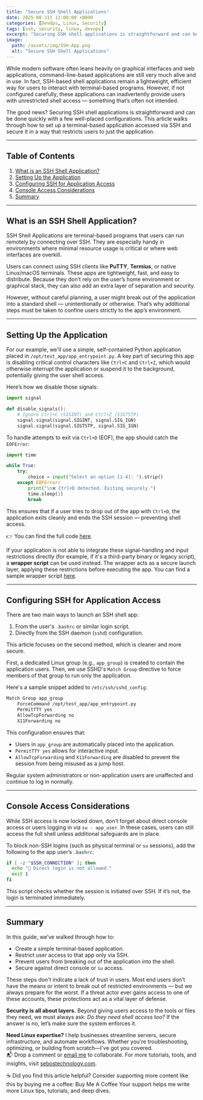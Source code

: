 ```yaml
---
title: "Secure SSH Shell Applications"
date: 2025-08-313 12:00:00 +0000
categories: [DevOps, Linux, Security]
tags: [ssh, security, linux, devops]
excerpt: "Securing SSH shell applications is straightforward and can be done quickly with a few well-placed configurations. This article walks through how to set up a terminal-based application accessed via SSH and secure it in a way that restricts users to just the application.."
image: 
  path: /assets/img/SSH-App.png
  alt: "Secure SSH Shell Applications"
---
```

While modern software often leans heavily on graphical interfaces and web applications, command-line-based applications are still very much alive and in use. In fact, SSH-based shell applications remain a lightweight, efficient way for users to interact with terminal-based programs. However, if not configured carefully, these applications can inadvertently provide users with unrestricted shell access — something that’s often not intended.

The good news? Securing SSH shell applications is straightforward and can be done quickly with a few well-placed configurations. This article walks through how to set up a terminal-based application accessed via SSH and secure it in a way that restricts users to just the application.

---

## Table of Contents

1. [What is an SSH Shell Application?](#what-is-an-ssh-shell-application)
2. [Setting Up the Application](#setting-up-the-application)
3. [Configuring SSH for Application Access](#configuring-ssh-for-application-access)
4. [Console Access Considerations](#console-access-considerations)
5. [Summary](#summary)

---

## What is an SSH Shell Application?

SSH Shell Applications are terminal-based programs that users can run remotely by connecting over SSH. They are especially handy in environments where minimal resource usage is critical or where web interfaces are overkill.

Users can connect using SSH clients like **PuTTY**, **Termius**, or native Linux/macOS terminals. These apps are lightweight, fast, and easy to distribute. Because they don’t rely on the user’s home environment or graphical stack, they can also add an extra layer of separation and security.

However, without careful planning, a user might break out of the application into a standard shell — unintentionally or otherwise. That’s why additional steps must be taken to confine users strictly to the app’s environment.

---

## Setting Up the Application

For our example, we'll use a simple, self-contained Python application placed in `/opt/test_app/app_entrypoint.py`. A key part of securing this app is disabling critical control characters like `Ctrl+C` and `Ctrl+Z`, which would otherwise interrupt the application or suspend it to the background, potentially giving the user shell access.

Here’s how we disable those signals:

```python
import signal

def disable_signals():
    # Ignore Ctrl+C (SIGINT) and Ctrl+Z (SIGTSTP)
    signal.signal(signal.SIGINT, signal.SIG_IGN)
    signal.signal(signal.SIGTSTP, signal.SIG_IGN)
```

To handle attempts to exit via `Ctrl+D` (EOF), the app should catch the `EOFError`:

```python
import time

while True:
    try:
        choice = input("Select an option [1-4]: ").strip()
    except EOFError:
        print("\n❌ Ctrl+D detected. Exiting securely.")
        time.sleep(1)
        break
```

This ensures that if a user tries to drop out of the app with `Ctrl+D`, the application exits cleanly and ends the SSH session — preventing shell access.

👉 You can find the full code [here](https://github.com/richard-sebos/sebostechnology/tree/main/assets/code/ssh_app).

If your application is not able to integrate these signal-handling and input restrictions directly (for example, if it's a third-party binary or legacy script), a **wrapper script** can be used instead. The wrapper acts as a secure launch layer, applying these restrictions before executing the app. You can find a sample wrapper script [here](https://github.com/richard-sebos/sebostechnology/blob/main/assets/code/ssh_app/wrapper.sh).

---

## Configuring SSH for Application Access

There are two main ways to launch an SSH shell app:

1. From the user's `.bashrc` or similar login script.
2. Directly from the SSH daemon (`sshd`) configuration.

This article focuses on the second method, which is cleaner and more secure.

First, a dedicated Linux group (e.g., `app_group`) is created to contain the application users. Then, we use SSHD's `Match Group` directive to force members of that group to run only the application.

Here's a sample snippet added to `/etc/ssh/sshd_config`:

```bash
Match Group app_group
    ForceCommand /opt/test_app/app_entrypoint.py
    PermitTTY yes
    AllowTcpForwarding no
    X11Forwarding no
```

This configuration ensures that:

* Users in `app_group` are automatically placed into the application.
* `PermitTTY yes` allows for interactive input.
* `AllowTcpForwarding` and `X11Forwarding` are disabled to prevent the session from being misused as a jump host.

Regular system administrators or non-application users are unaffected and continue to log in normally.

---

## Console Access Considerations

While SSH access is now locked down, don’t forget about direct console access or users logging in via `su - app_user`. In these cases, users can still access the full shell unless additional safeguards are in place.

To block non-SSH logins (such as physical terminal or `su` sessions), add the following to the app user’s `.bashrc`:

```bash
if [ -z "$SSH_CONNECTION" ]; then
  echo "🚫 Direct login is not allowed."
  exit 1
fi
```

This script checks whether the session is initiated over SSH. If it’s not, the login is terminated immediately.

---

## Summary

In this guide, we’ve walked through how to:

* Create a simple terminal-based application.
* Restrict user access to that app only via SSH.
* Prevent users from breaking out of the application into the shell.
* Secure against direct console or `su` access.

These steps don't indicate a lack of trust in users. Most end users don’t have the means or intent to break out of restricted environments — but we always prepare for the worst. If a threat actor ever gains access to one of these accounts, these protections act as a vital layer of defense.

**Security is all about layers.** Beyond giving users access to the tools or files they need, we must always ask: *Do they need shell access too?* If the answer is no, let’s make sure the system enforces it.

**Need Linux expertise?** I help businesses streamline servers, secure infrastructure, and automate workflows. Whether you're troubleshooting, optimizing, or building from scratch—I've got you covered.  
📬 Drop a comment or [email me](mailto:info@sebostechnology.com) to collaborate. For more tutorials, tools, and insights, visit [sebostechnology.com](https://sebostechnology.com).

☕ Did you find this article helpful?
Consider supporting more content like this by buying me a coffee:
Buy Me A Coffee
Your support helps me write more Linux tips, tutorials, and deep dives.

